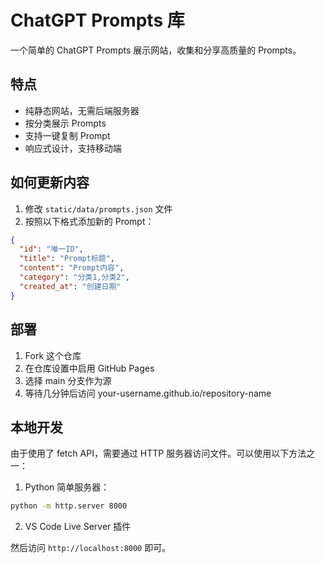 # ChatGPT Prompts 库

一个简单的 ChatGPT Prompts 展示网站，收集和分享高质量的 Prompts。

## 特点

- 纯静态网站，无需后端服务器
- 按分类展示 Prompts
- 支持一键复制 Prompt
- 响应式设计，支持移动端

## 如何更新内容

1. 修改 `static/data/prompts.json` 文件
2. 按照以下格式添加新的 Prompt：

```json
{
  "id": "唯一ID",
  "title": "Prompt标题",
  "content": "Prompt内容",
  "category": "分类1,分类2",
  "created_at": "创建日期"
}
```

## 部署

1. Fork 这个仓库
2. 在仓库设置中启用 GitHub Pages
3. 选择 main 分支作为源
4. 等待几分钟后访问 your-username.github.io/repository-name

## 本地开发

由于使用了 fetch API，需要通过 HTTP 服务器访问文件。可以使用以下方法之一：

1. Python 简单服务器：
```bash
python -m http.server 8000
```

2. VS Code Live Server 插件

然后访问 `http://localhost:8000` 即可。